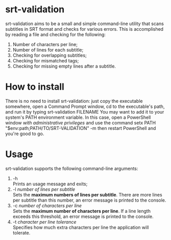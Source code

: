 # srt-validation

srt-validation aims to be a small and simple command-line utility that scans subtitles in SRT format and checks for various errors.
This is accomplished by reading a file and checking for the following:
1. Number of characters per line;
2. Number of lines for each subtitle;
3. Checking for overlapping subtitles;
4. Checking for mismatched tags;
5. Checking for missing empty lines after a subtitle.

# How to install
There is no need to install srt-validation: just copy the executable somewhere, open a Command Prompt window, cd to the executable's path, and run it by typing srt-validation FILENAME
You may want to add it to your system's PATH environment variable. In this case, open a PowerShell window *with administrative privileges* and use the command 
  setx PATH "$env:path;PATH/TO/SRT-VALIDATION" -m
then restart PowerShell and you're good to go.

# Usage
srt-validation supports the following command-line arguments:
1. -h</br>
  Prints an usage message and exits;
2. -l <i>number of lines per subtitle</i></br>
  Sets the <b>maximum numbers of lines per subtitle</b>. There are more lines per subtitle than this number, an error message is printed to the console.
3. -c <i>number of characters per line</i></br>
  Sets the <b>maximum number of characters per line</b>. If a line length exceeds this threshold, an error message is printed to the console.
4. -t <i>character per line tolerance</i></br>
  Specifies how much extra characters per line the application will tolerate.
